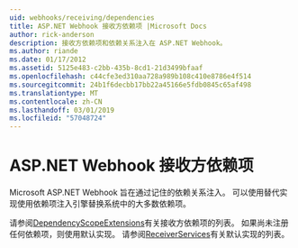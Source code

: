```yaml
---
uid: webhooks/receiving/dependencies
title: ASP.NET Webhook 接收方依赖项 |Microsoft Docs
author: rick-anderson
description: 接收方依赖项和依赖关系注入在 ASP.NET Webhook。
ms.author: riande
ms.date: 01/17/2012
ms.assetid: 5125e483-c2bb-435b-8cd1-21d3499bfaaf
ms.openlocfilehash: c44cfe3ed310aa728a989b108c410e8786e4f514
ms.sourcegitcommit: 24b1f6decbb17bb22a45166e5fdb0845c65af498
ms.translationtype: MT
ms.contentlocale: zh-CN
ms.lasthandoff: 03/01/2019
ms.locfileid: "57048724"
---
```

# <a name="aspnet-webhooks-receiver-dependencies"></a>ASP.NET Webhook 接收方依赖项

Microsoft ASP.NET Webhook 旨在通过记住的依赖关系注入。 可以使用替代实现使用依赖项注入引擎替换系统中的大多数依赖项。

请参阅[DependencyScopeExtensions](https://github.com/aspnet/WebHooks/blob/master/src/Microsoft.AspNet.WebHooks.Receivers/Extensions/DependencyScopeExtensions.cs)有关接收方依赖项的列表。 如果尚未注册任何依赖项，则使用默认实现。 请参阅[ReceiverServices](https://github.com/aspnet/WebHooks/blob/master/src/Microsoft.AspNet.WebHooks.Receivers/Services/ReceiverServices.cs)有关默认实现的列表。
